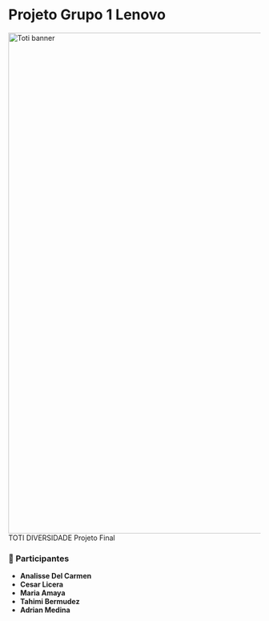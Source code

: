 # Projeto Grupo 1 Lenovo
<img width="1000" alt="Toti banner" src="https://github.com/user-attachments/assets/faa6bbd5-5eef-4a67-94f1-065469f9aaef" />
TOTI DIVERSIDADE Projeto Final 

### 👥 Participantes
* **Analisse Del Carmen**  
* **Cesar Licera**
* **Maria Amaya**
* **Tahimi Bermudez**
* **Adrian Medina**
